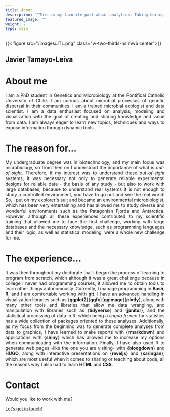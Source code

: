 ```yaml
---
title: About
description: '"This is my favorite part about analytics: Taking boring flat data and bringing it to life through visualization." -John Tukey'
featured_image: ""
weight: 7
type: main
---
```


<style>
body {
text-align: justify}
</style>

{{< figure src="/images/JTL.png" class="w-two-thirds-ns mw6 center">}}

## Javier Tamayo-Leiva

# About me

I am a PhD student in Genetics and Microbiology at the Pontifical Catholic University of Chile. I am curious about microbial processes of genetic dispersal in their communities. I am a trained microbial ecologist and data scientist. I am a data enthusiast focused on analysis, modeling and visualization with the goal of creating and sharing knowledge and value from data. I am always eager to learn new topics, techniques and ways to expose information through dynamic tools.

# The reason for...

My undergraduate degree was in biotechnology, and my main focus was microbiology, so from then on I understood the importance of what is *out-of-sight*. Therefore, if my interest was to understand these *out-of-sight* systems, it was necessary not only to generate reliable experimental designs for reliable data - the basis of any study - but also to work with large databases, because to understand real systems it is not enough to study a controlled environment, you have to go out and see the real world! So, I put on my explorer's suit and became an environmental microbiologist, which has been very entertaining and has allowed me to study diverse and wonderful environments such as the Patagonian Fjords and Antarctica. However, although all these experiences contributed to my scientific training that allowed me to face the first challenge, working with large databases and the necessary knowledge, such as programming languages and their logic, as well as statistical modeling, were a whole new challenge for me.

# The experience...

It was then throughout my doctorate that I began the process of learning to program from scratch, which although it was a great challenge because in college I never had programming courses, it allowed me to obtain tools to learn other things autonomously. Currently, I manage programming in **Bash**, **R**, and I am comfortable working with **git**. I have an advanced handling in visualization libraries such as {**ggplot2**}{**ggfx**}{**ggimage**}{**plotly**}, along with many other tools and libraries that allow me data wrangling, and manipulation with libraries such as {**tidyverse**} and {**janitor**}, and the statistical processing of data in R, which being a *lingua franca* for statistics has a wide collection of packages oriented to these analyses. Additionally, as my focus from the beginning was to generate complete analyses from data to graphics, I have learned to make reports with {**rmarkdown**} and applications with {**shiny**} which has allowed me to increase my options when communicating with the information. Finally, I have also used R to generate web pages -like the one you are visiting- with {**bloogdown**} and **HUGO**, along with interactive presentations on {**reveljs**} and {**xaringan**}, which are most useful when it comes to sharing or teaching about code, all the reasons why I also had to learn **HTML** and **CSS**.

# Contact

Would you like to work with me?

[Let’s get in touch!](https://tamayoleivaj.com/contact/)